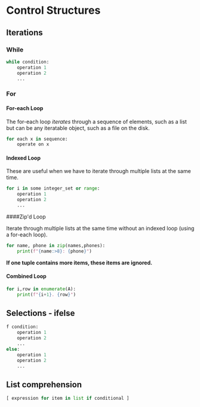 # Control Structures

## Iterations

### While

```python
while condition:
    operation 1
    operation 2
    ...
```

### For

#### For-each Loop

The for-each loop *iterates* through a sequence of elements, such as a list but can be any iteratable object, such as a file on the disk. 

```python
for each x in sequence:
    operate on x
```

#### Indexed Loop

These are useful when we have to iterate through multiple lists at the same time. 

```python
for i in some integer_set or range:
    operation 1
    operation 2
    ...
```

####Zip'd Loop

Iterate through multiple lists at the same time without an indexed loop (using a for-each loop).

```python
for name, phone in zip(names,phones):
    print(f"{name:>8}: {phone}")
```

**If one tuple contains more items, these items are ignored.**

#### Combined Loop

```python
for i,row in enumerate(A):
    print(f"{i+1}. {row}")
```

## Selections - ifelse

```python
f condition:
    operation 1
    operation 2
    ...
else:
    operation 1
    operation 2
    ...
```

## List comprehension

```python
[ expression for item in list if conditional ]
```

